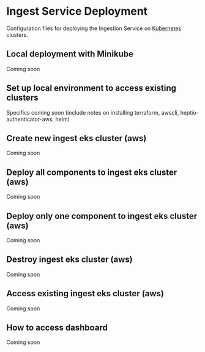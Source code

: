 # Ingest Service Deployment

Configuration files for deploying the Ingestion Service on  [Kubernetes](https://kubernetes.io/) clusters.

## Local deployment with Minikube
Coming soon

## Set up local environment to access existing clusters
Specifics coming soon (include notes on installing terraform, awscli, heptio-authenticator-aws, helm)

## Create new ingest eks cluster (aws)
Coming soon

## Deploy all components to ingest eks cluster (aws)
Coming soon

## Deploy only one component to ingest eks cluster (aws)
Coming soon

## Destroy ingest eks cluster (aws)
Coming soon

## Access existing ingest eks cluster (aws)
Coming soon

## How to access dashboard
Coming soon
